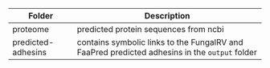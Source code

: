 | Folder | Description | 
| ------ |-------------|
| proteome | predicted protein sequences from ncbi |
| predicted-adhesins | contains symbolic links to the FungalRV and FaaPred predicted adhesins in the `output` folder |
